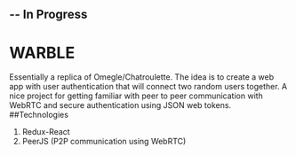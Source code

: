 ## -- In Progress

# WARBLE
 Essentially a replica of Omegle/Chatroulette. The idea is to create a web app with user authentication that will connect two random users together. A nice project for getting familiar with peer to peer communication with WebRTC and secure authentication using JSON web tokens.   
##Technologies
1. Redux-React
2. PeerJS (P2P communication using WebRTC)

